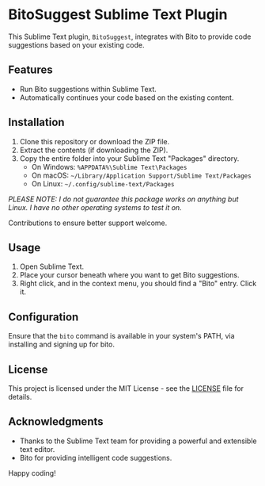 # BitoSuggest Sublime Text Plugin

This Sublime Text plugin, `BitoSuggest`, integrates with Bito to provide code suggestions based on your existing code.

## Features

- Run Bito suggestions within Sublime Text.
- Automatically continues your code based on the existing content.

## Installation

1. Clone this repository or download the ZIP file.
2. Extract the contents (if downloading the ZIP).
3. Copy the entire folder into your Sublime Text "Packages" directory.
   - On Windows: `%APPDATA%\Sublime Text\Packages`
   - On macOS: `~/Library/Application Support/Sublime Text/Packages`
   - On Linux: `~/.config/sublime-text/Packages`

*PLEASE NOTE: I do not guarantee this package works on anything but Linux.  I have no other operating systems to test it on.*

Contributions to ensure better support welcome.

## Usage

1. Open Sublime Text.
2. Place your cursor beneath where you want to get Bito suggestions.
3. Right click, and in the context menu, you should find a "Bito" entry.  Click it.

## Configuration

Ensure that the `bito` command is available in your system's PATH, via installing and signing up for bito.

## License

This project is licensed under the MIT License - see the [LICENSE](LICENSE) file for details.

## Acknowledgments

- Thanks to the Sublime Text team for providing a powerful and extensible text editor.
- Bito for providing intelligent code suggestions.

Happy coding!
